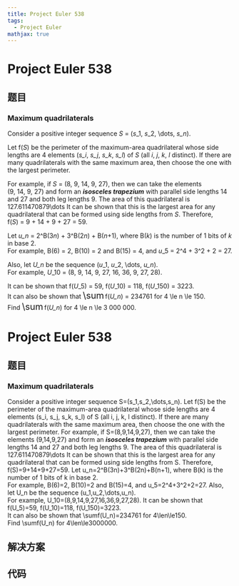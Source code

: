 ```yaml
---
title: Project Euler 538
tags:
  - Project Euler
mathjax: true
---
```

<escape><!-- more --></escape>
    
# Project Euler 538
## 题目
### Maximum quadrilaterals

Consider a positive integer sequence <var>S</var> = (<var>s</var>_1, <var>s</var>_2, \dots, <var>s_n</var>).

Let f(<var>S</var>) be the perimeter of the maximum-area quadrilateral whose side lengths are 4 elements (<var>s_i</var>, <var>s_j</var>, <var>s_k</var>, <var>s_l</var>) of <var>S</var> (all <var>i</var>, <var>j</var>, <var>k</var>, <var>l</var> distinct). If there are many quadrilaterals with the same maximum area, then choose the one with the largest perimeter.

For example, if <var>S</var> = (8, 9, 14, 9, 27), then we can take the elements (9, 14, 9, 27) and form an <dfn title="An isosceles trapezium (US: trapezoid) is a quadrilateral where one pair of opposite sides are parallel and of different lengths, and the other pair has the same length."><b>isosceles trapezium</b></dfn> with parallel side lengths 14 and 27 and both leg lengths 9. The area of this quadrilateral is 127.611470879\dots It can be shown that this is the largest area for any quadrilateral that can be formed using side lengths from <var>S</var>. Therefore, f(<var>S</var>) = 9 + 14 + 9 + 27 = 59.

Let <var>u_n</var> = 2^B(3<var>n</var>) + 3^B(2<var>n</var>) + B(<var>n</var>+1), where B(<var>k</var>) is the number of 1 bits of <var>k</var> in base 2.<br />
For example, B(6) = 2, B(10) = 2 and B(15) = 4, and <var>u</var>_5 = 2^4 + 3^2 + 2 = 27.

Also, let <var>U_n</var> be the sequence (<var>u</var>_1, <var>u</var>_2, \dots, <var>u_n</var>).<br />
For example, <var>U</var>_10 = (8, 9, 14, 9, 27, 16, 36, 9, 27, 28).

It can be shown that f(<var>U</var>_5) = 59, f(<var>U</var>_10) = 118, f(<var>U</var>_150) = 3223.<br />
It can also be shown that <span style="font-size:larger;"><span style="font-size:larger;">\sum</span></span> f(<var>U_n</var>) = 234761 for 4 \le n \le 150.<br />
Find <span style="font-size:larger;"><span style="font-size:larger;">\sum</span></span> f(<var>U_n</var>) for 4 \le n \le 3 000 000.


# Project Euler 538
## 题目
### Maximum quadrilaterals

Consider a positive integer sequence S=(s_1,s_2,\dots,s_n).
Let f(S) be the perimeter of the maximum-area quadrilateral whose side lengths are 4 elements (s_i, s_j, s_k, s_l) of S (all i, j, k, l distinct). If there are many quadrilaterals with the same maximum area, then choose the one with the largest perimeter.
For example, if S=(8,9,14,9,27), then we can take the elements (9,14,9,27) and form an <dfn title="An isosceles trapezium (US: trapezoid) is a quadrilateral where one pair of opposite sides are parallel and of different lengths, and the other pair has the same length."><b>isosceles trapezium</b></dfn> with parallel side lengths 14 and 27 and both leg lengths 9. The area of this quadrilateral is 127.611470879\dots It can be shown that this is the largest area for any quadrilateral that can be formed using side lengths from S. Therefore, f(S)=9+14+9+27=59.
Let u_n=2^B(3n)+3^B(2n)+B(n+1), where B(k) is the number of 1 bits of k in base 2.<br>For example, B(6)=2, B(10)=2 and B(15)=4, and u_5=2^4+3^2+2=27.
Also, let U_n be the sequence (u_1,u_2,\dots,u_n).<br>For example, U_10=(8,9,14,9,27,16,36,9,27,28).
It can be shown that f(U_5)=59, f(U_10)=118, f(U_150)=3223.<br>It can also be shown that \sumf(U_n)=234761 for 4\len\le150.<br>Find \sumf(U_n) for 4\len\le3000000.


## 解决方案


## 代码


